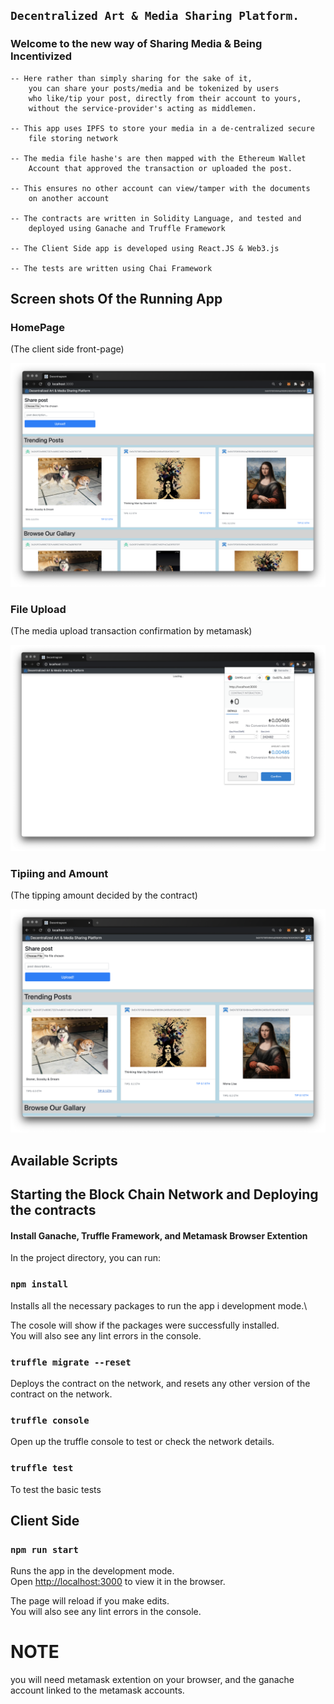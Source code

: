 ## `Decentralized Art & Media Sharing Platform.`

### Welcome to the new way of Sharing Media & Being Incentivized

    -- Here rather than simply sharing for the sake of it,
        you can share your posts/media and be tokenized by users
        who like/tip your post, directly from their account to yours,
        without the service-provider's acting as middlemen.

    -- This app uses IPFS to store your media in a de-centralized secure
        file storing network

    -- The media file hashe's are then mapped with the Ethereum Wallet
        Account that approved the transaction or uploaded the post.

    -- This ensures no other account can view/tamper with the documents
        on another account

    -- The contracts are written in Solidity Language, and tested and
        deployed using Ganache and Truffle Framework

    -- The Client Side app is developed using React.JS & Web3.js

    -- The tests are written using Chai Framework

## Screen shots Of the Running App

### HomePage

(The client side front-page)

![home-page-image](images/screenshot-homescreen.png)

### File Upload

(The media upload transaction confirmation by metamask)

![file-upload-confirmation](images/screenshot-uploadloading-page.png)

### Tipiing and Amount

(The tipping amount decided by the contract)

![file-upload-confirmation](images/screenshot-tip-amount.png)

## Available Scripts

## Starting the Block Chain Network and Deploying the contracts

#### Install Ganache, Truffle Framework, and Metamask Browser Extention

In the project directory, you can run:

### `npm install`

Installs all the necessary packages to run the app i development mode.\

The cosole will show if the packages were successfully installed.\
You will also see any lint errors in the console.

### `truffle migrate --reset`

Deploys the contract on the network, and resets any other version of the contract on the network.

### `truffle console`

Open up the truffle console to test or check the network details.

### `truffle test`

To test the basic tests

## Client Side

### `npm run start`

Runs the app in the development mode.\
Open [http://localhost:3000](http://localhost:3000) to view it in the browser.

The page will reload if you make edits.\
You will also see any lint errors in the console.

# NOTE

you will need metamask extention on your browser, and the ganache account linked to the metamask accounts.
